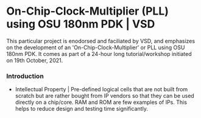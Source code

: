 # On-Chip-Clock-Multiplier (PLL) using OSU 180nm PDK  | VSD
This particular project is enodorsed and faciliated by VSD, and emphasizes on the development of an 'On-Chip-Clock-Multiplier' or PLL using OSU 180nm PDK. It comes as part of a 24-hour long tutorial/workshop initiated on 19th October, 2021.

### Introduction 

* Intellectual Property  | Pre-defined logical cells that are not built from scratch but are rather bought from IP vendors so that they can be used directly on a chip/core. RAM and ROM are few examples of IPs. This helps to reduce design and testing time significantly.

